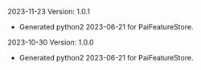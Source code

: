 2023-11-23 Version: 1.0.1
- Generated python2 2023-06-21 for PaiFeatureStore.

2023-10-30 Version: 1.0.0
- Generated python2 2023-06-21 for PaiFeatureStore.

